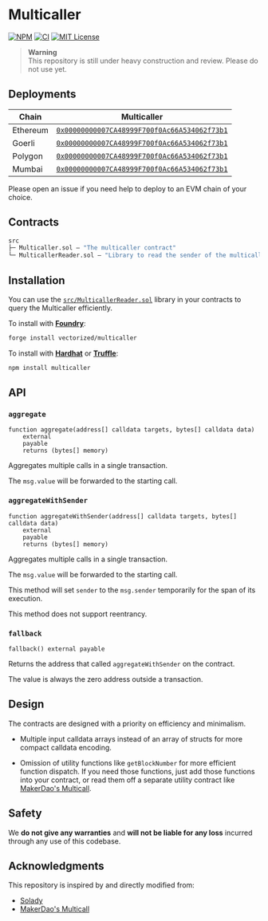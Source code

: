 # Multicaller

[![NPM][npm-shield]][npm-url]
[![CI][ci-shield]][ci-url]
[![MIT License][license-shield]][license-url]

> **Warning**   
> This repository is still under heavy construction and review. Please do not use yet.

## Deployments

| Chain | Multicaller |
|---|---|
| Ethereum | [`0x00000000007CA48999F700f0Ac66A534062f73b1`](https://etherscan.io/address/0x00000000007CA48999F700f0Ac66A534062f73b1) |
| Goerli | [`0x00000000007CA48999F700f0Ac66A534062f73b1`](https://goerli.etherscan.io/address/0x00000000007CA48999F700f0Ac66A534062f73b1) |
| Polygon | [`0x00000000007CA48999F700f0Ac66A534062f73b1`](https://polygonscan.com/address/0x00000000007CA48999F700f0Ac66A534062f73b1) |
| Mumbai | [`0x00000000007CA48999F700f0Ac66A534062f73b1`](https://mumbai.polygonscan.com/address/0x00000000007CA48999F700f0Ac66A534062f73b1) |


Please open an issue if you need help to deploy to an EVM chain of your choice.

## Contracts

```ml
src
├─ Multicaller.sol — "The multicaller contract"
└─ MulticallerReader.sol — "Library to read the sender of the multicaller contract"
``` 

## Installation

You can use the [`src/MulticallerReader.sol`](./src/MulticallerReader.sol) library in your contracts to query the Multicaller efficiently.

To install with [**Foundry**](https://github.com/gakonst/foundry):

```sh
forge install vectorized/multicaller
```

To install with [**Hardhat**](https://github.com/nomiclabs/hardhat) or [**Truffle**](https://github.com/trufflesuite/truffle):

```sh
npm install multicaller
```

## API

### `aggregate`
```solidity
function aggregate(address[] calldata targets, bytes[] calldata data)
    external
    payable
    returns (bytes[] memory)
```  
Aggregates multiple calls in a single transaction.

The `msg.value` will be forwarded to the starting call.

### `aggregateWithSender`
```solidity
function aggregateWithSender(address[] calldata targets, bytes[] calldata data)
    external
    payable
    returns (bytes[] memory)
```  
Aggregates multiple calls in a single transaction.

The `msg.value` will be forwarded to the starting call.

This method will set `sender` to the `msg.sender` temporarily for the span of its execution.

This method does not support reentrancy.

### `fallback`
```solidity
fallback() external payable
```  
Returns the address that called `aggregateWithSender` on the contract.

The value is always the zero address outside a transaction.

## Design

The contracts are designed with a priority on efficiency and minimalism. 

- Multiple input calldata arrays instead of an array of structs for more compact calldata encoding.

- Omission of utility functions like `getBlockNumber` for more efficient function dispatch. If you need those functions, just add those functions into your contract, or read them off a separate utility contract like [MakerDao's Multicall](https://github.com/makerdao/multicall).

## Safety

We **do not give any warranties** and **will not be liable for any loss** incurred through any use of this codebase.

## Acknowledgments

This repository is inspired by and directly modified from:

- [Solady](https://github.com/vectorized/solady)
- [MakerDao's Multicall](https://github.com/makerdao/multicall)


[npm-shield]: https://img.shields.io/npm/v/multicaller.svg
[npm-url]: https://www.npmjs.com/package/multicaller

[ci-shield]: https://img.shields.io/github/actions/workflow/status/vectorized/multicaller/ci.yml?label=build&branch=main
[ci-url]: https://github.com/vectorized/multicaller/actions/workflows/ci.yml

[license-shield]: https://img.shields.io/badge/License-MIT-green.svg
[license-url]: https://github.com/vectorized/multicaller/blob/main/LICENSE.txt
